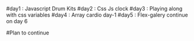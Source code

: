 #day1 : Javascript Drum Kits
#day2 : Css Js clock
#day3 : Playing along with css variables
#day4 : Array cardio day-1
#day5 : Flex-galery
continue on day 6

#Plan to continue
